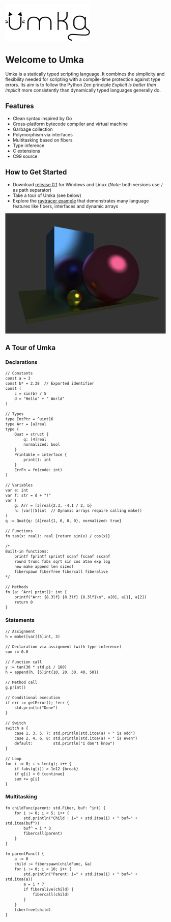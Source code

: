 ![](logo.png)

# Welcome to Umka
Umka is a statically typed scripting language. It combines the simplicity and flexibility needed for scripting with a compile-time protection against type errors. Its aim is to follow the Python Zen principle _Explicit is better than implicit_ more consistently than dynamically typed languages generally do.

## Features
* Clean syntax inspired by Go
* Cross-platform bytecode compiler and virtual machine
* Garbage collection
* Polymorphism via interfaces
* Multitasking based on fibers
* Type inference
* C extensions
* C99 source

## How to Get Started
* Download [release 0.1](https://github.com/vtereshkov/umka-lang/releases) for Windows and Linux (_Note:_ both versions use `/` as path separator)
* Take a tour of Umka (see below)
* Explore the [raytracer example](https://github.com/vtereshkov/umka-lang/blob/master/examples/raytracer.um) that demonstrates many language features like fibers, interfaces and dynamic arrays

![](examples/scene.png)

## A Tour of Umka
### Declarations
```
// Constants
const a = 3
const b* = 2.38  // Exported identifier
const (
    c = sin(b) / 5
    d = "Hello" + " World"
)

// Types
type IntPtr = ^uint16
type Arr = [a]real
type (
    Quat = struct {
        q: [4]real
        normalized: bool
    }
    Printable = interface {
        print(): int
    }
    ErrFn = fn(code: int)
)        

// Variables
var e: int
var f: str = d + "!"
var (
    g: Arr = [3]real{2.3, -4.1 / 2, b}
    h: [var][5]int  // Dynamic arrays require calling make()
)
q := Quat{q: [4]real{1, 0, 0, 0}, normalized: true}

// Functions
fn tan(x: real): real {return sin(x) / cos(x)}

/*
Built-in functions:
    printf fprintf sprintf scanf fscanf sscanf
    round trunc fabs sqrt sin cos atan exp log
    new make append len sizeof
    fiberspawn fiberfree fibercall fiberalive
*/

// Methods
fn (a: ^Arr) print(): int {
    printf("Arr: {8.3lf} {8.3lf} {8.3lf}\n", a[0], a[1], a[2])
    return 0
}
```
### Statements
```
// Assignment
h = make([var][5]int, 3)

// Declaration via assignment (with type inference)
sum := 0.0

// Function call
y := tan(30 * std.pi / 180)
h = append(h, [5]int{10, 20, 30, 40, 50})

// Method call
g.print()

// Conditional execution
if err := getError(); !err {
    std.println("Done")
}

// Switch
switch a {
    case 1, 3, 5, 7: std.println(std.itoa(a) + " is odd")
    case 2, 4, 6, 8: std.println(std.itoa(a) + " is even")
    default:         std.println("I don't know")
}

// Loop
for i := 0; i < len(g); i++ {
    if fabs(g[i]) > 1e12 {break}
    if g[i] < 0 {continue}
    sum += g[i]
}
```
### Multitasking
```
fn childFunc(parent: std.Fiber, buf: ^int) {
    for i := 0; i < 5; i++ {
        std.println("Child : i=" + std.itoa(i) + " buf=" + std.itoa(buf^))
        buf^ = i * 3
        fibercall(parent)
    }
}

fn parentFunc() {
    a := 0
    child := fiberspawn(childFunc, &a)    
    for i := 0; i < 10; i++ {
        std.println("Parent: i=" + std.itoa(i) + " buf=" + std.itoa(a))
        a = i * 7
        if fiberalive(child) {
            fibercall(child)
        }
    }    
    fiberfree(child)
}
```
